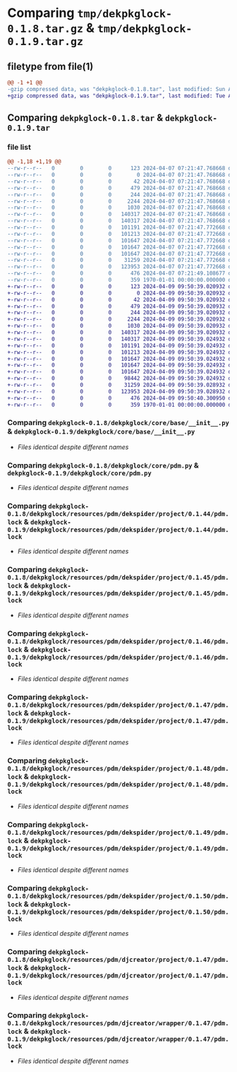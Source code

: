 # Comparing `tmp/dekpkglock-0.1.8.tar.gz` & `tmp/dekpkglock-0.1.9.tar.gz`

## filetype from file(1)

```diff
@@ -1 +1 @@
-gzip compressed data, was "dekpkglock-0.1.8.tar", last modified: Sun Apr  7 07:21:49 2024, max compression
+gzip compressed data, was "dekpkglock-0.1.9.tar", last modified: Tue Apr  9 09:50:40 2024, max compression
```

## Comparing `dekpkglock-0.1.8.tar` & `dekpkglock-0.1.9.tar`

### file list

```diff
@@ -1,18 +1,19 @@
--rw-r--r--   0        0        0      123 2024-04-07 07:21:47.768668 dekpkglock-0.1.8/README.md
--rw-r--r--   0        0        0        0 2024-04-07 07:21:47.768668 dekpkglock-0.1.8/dekpkglock/__init__.py
--rw-r--r--   0        0        0       42 2024-04-07 07:21:47.768668 dekpkglock-0.1.8/dekpkglock/click/__entry__.py
--rw-r--r--   0        0        0      479 2024-04-07 07:21:47.768668 dekpkglock-0.1.8/dekpkglock/click/__init__.py
--rw-r--r--   0        0        0      244 2024-04-07 07:21:47.768668 dekpkglock-0.1.8/dekpkglock/core/__init__.py
--rw-r--r--   0        0        0     2244 2024-04-07 07:21:47.768668 dekpkglock-0.1.8/dekpkglock/core/base/__init__.py
--rw-r--r--   0        0        0     1030 2024-04-07 07:21:47.768668 dekpkglock-0.1.8/dekpkglock/core/pdm.py
--rw-r--r--   0        0        0   140317 2024-04-07 07:21:47.768668 dekpkglock-0.1.8/dekpkglock/resources/pdm/dekspider/project/0.1.44/pdm.lock
--rw-r--r--   0        0        0   140317 2024-04-07 07:21:47.768668 dekpkglock-0.1.8/dekpkglock/resources/pdm/dekspider/project/0.1.45/pdm.lock
--rw-r--r--   0        0        0   101191 2024-04-07 07:21:47.772668 dekpkglock-0.1.8/dekpkglock/resources/pdm/dekspider/project/0.1.46/pdm.lock
--rw-r--r--   0        0        0   101213 2024-04-07 07:21:47.772668 dekpkglock-0.1.8/dekpkglock/resources/pdm/dekspider/project/0.1.47/pdm.lock
--rw-r--r--   0        0        0   101647 2024-04-07 07:21:47.772668 dekpkglock-0.1.8/dekpkglock/resources/pdm/dekspider/project/0.1.48/pdm.lock
--rw-r--r--   0        0        0   101647 2024-04-07 07:21:47.772668 dekpkglock-0.1.8/dekpkglock/resources/pdm/dekspider/project/0.1.49/pdm.lock
--rw-r--r--   0        0        0   101647 2024-04-07 07:21:47.772668 dekpkglock-0.1.8/dekpkglock/resources/pdm/dekspider/project/0.1.50/pdm.lock
--rw-r--r--   0        0        0    31259 2024-04-07 07:21:47.772668 dekpkglock-0.1.8/dekpkglock/resources/pdm/djcreator/project/0.1.47/pdm.lock
--rw-r--r--   0        0        0   123953 2024-04-07 07:21:47.772668 dekpkglock-0.1.8/dekpkglock/resources/pdm/djcreator/wrapper/0.1.47/pdm.lock
--rw-r--r--   0        0        0      476 2024-04-07 07:21:49.108677 dekpkglock-0.1.8/pyproject.toml
--rw-r--r--   0        0        0      359 1970-01-01 00:00:00.000000 dekpkglock-0.1.8/PKG-INFO
+-rw-r--r--   0        0        0      123 2024-04-09 09:50:39.020932 dekpkglock-0.1.9/README.md
+-rw-r--r--   0        0        0        0 2024-04-09 09:50:39.020932 dekpkglock-0.1.9/dekpkglock/__init__.py
+-rw-r--r--   0        0        0       42 2024-04-09 09:50:39.020932 dekpkglock-0.1.9/dekpkglock/click/__entry__.py
+-rw-r--r--   0        0        0      479 2024-04-09 09:50:39.020932 dekpkglock-0.1.9/dekpkglock/click/__init__.py
+-rw-r--r--   0        0        0      244 2024-04-09 09:50:39.020932 dekpkglock-0.1.9/dekpkglock/core/__init__.py
+-rw-r--r--   0        0        0     2244 2024-04-09 09:50:39.020932 dekpkglock-0.1.9/dekpkglock/core/base/__init__.py
+-rw-r--r--   0        0        0     1030 2024-04-09 09:50:39.020932 dekpkglock-0.1.9/dekpkglock/core/pdm.py
+-rw-r--r--   0        0        0   140317 2024-04-09 09:50:39.020932 dekpkglock-0.1.9/dekpkglock/resources/pdm/dekspider/project/0.1.44/pdm.lock
+-rw-r--r--   0        0        0   140317 2024-04-09 09:50:39.024932 dekpkglock-0.1.9/dekpkglock/resources/pdm/dekspider/project/0.1.45/pdm.lock
+-rw-r--r--   0        0        0   101191 2024-04-09 09:50:39.024932 dekpkglock-0.1.9/dekpkglock/resources/pdm/dekspider/project/0.1.46/pdm.lock
+-rw-r--r--   0        0        0   101213 2024-04-09 09:50:39.024932 dekpkglock-0.1.9/dekpkglock/resources/pdm/dekspider/project/0.1.47/pdm.lock
+-rw-r--r--   0        0        0   101647 2024-04-09 09:50:39.024932 dekpkglock-0.1.9/dekpkglock/resources/pdm/dekspider/project/0.1.48/pdm.lock
+-rw-r--r--   0        0        0   101647 2024-04-09 09:50:39.024932 dekpkglock-0.1.9/dekpkglock/resources/pdm/dekspider/project/0.1.49/pdm.lock
+-rw-r--r--   0        0        0   101647 2024-04-09 09:50:39.024932 dekpkglock-0.1.9/dekpkglock/resources/pdm/dekspider/project/0.1.50/pdm.lock
+-rw-r--r--   0        0        0    98442 2024-04-09 09:50:39.024932 dekpkglock-0.1.9/dekpkglock/resources/pdm/dekspider/project/0.1.54/pdm.lock
+-rw-r--r--   0        0        0    31259 2024-04-09 09:50:39.028932 dekpkglock-0.1.9/dekpkglock/resources/pdm/djcreator/project/0.1.47/pdm.lock
+-rw-r--r--   0        0        0   123953 2024-04-09 09:50:39.028932 dekpkglock-0.1.9/dekpkglock/resources/pdm/djcreator/wrapper/0.1.47/pdm.lock
+-rw-r--r--   0        0        0      476 2024-04-09 09:50:40.300950 dekpkglock-0.1.9/pyproject.toml
+-rw-r--r--   0        0        0      359 1970-01-01 00:00:00.000000 dekpkglock-0.1.9/PKG-INFO
```

### Comparing `dekpkglock-0.1.8/dekpkglock/core/base/__init__.py` & `dekpkglock-0.1.9/dekpkglock/core/base/__init__.py`

 * *Files identical despite different names*

### Comparing `dekpkglock-0.1.8/dekpkglock/core/pdm.py` & `dekpkglock-0.1.9/dekpkglock/core/pdm.py`

 * *Files identical despite different names*

### Comparing `dekpkglock-0.1.8/dekpkglock/resources/pdm/dekspider/project/0.1.44/pdm.lock` & `dekpkglock-0.1.9/dekpkglock/resources/pdm/dekspider/project/0.1.44/pdm.lock`

 * *Files identical despite different names*

### Comparing `dekpkglock-0.1.8/dekpkglock/resources/pdm/dekspider/project/0.1.45/pdm.lock` & `dekpkglock-0.1.9/dekpkglock/resources/pdm/dekspider/project/0.1.45/pdm.lock`

 * *Files identical despite different names*

### Comparing `dekpkglock-0.1.8/dekpkglock/resources/pdm/dekspider/project/0.1.46/pdm.lock` & `dekpkglock-0.1.9/dekpkglock/resources/pdm/dekspider/project/0.1.46/pdm.lock`

 * *Files identical despite different names*

### Comparing `dekpkglock-0.1.8/dekpkglock/resources/pdm/dekspider/project/0.1.47/pdm.lock` & `dekpkglock-0.1.9/dekpkglock/resources/pdm/dekspider/project/0.1.47/pdm.lock`

 * *Files identical despite different names*

### Comparing `dekpkglock-0.1.8/dekpkglock/resources/pdm/dekspider/project/0.1.48/pdm.lock` & `dekpkglock-0.1.9/dekpkglock/resources/pdm/dekspider/project/0.1.48/pdm.lock`

 * *Files identical despite different names*

### Comparing `dekpkglock-0.1.8/dekpkglock/resources/pdm/dekspider/project/0.1.49/pdm.lock` & `dekpkglock-0.1.9/dekpkglock/resources/pdm/dekspider/project/0.1.49/pdm.lock`

 * *Files identical despite different names*

### Comparing `dekpkglock-0.1.8/dekpkglock/resources/pdm/dekspider/project/0.1.50/pdm.lock` & `dekpkglock-0.1.9/dekpkglock/resources/pdm/dekspider/project/0.1.50/pdm.lock`

 * *Files identical despite different names*

### Comparing `dekpkglock-0.1.8/dekpkglock/resources/pdm/djcreator/project/0.1.47/pdm.lock` & `dekpkglock-0.1.9/dekpkglock/resources/pdm/djcreator/project/0.1.47/pdm.lock`

 * *Files identical despite different names*

### Comparing `dekpkglock-0.1.8/dekpkglock/resources/pdm/djcreator/wrapper/0.1.47/pdm.lock` & `dekpkglock-0.1.9/dekpkglock/resources/pdm/djcreator/wrapper/0.1.47/pdm.lock`

 * *Files identical despite different names*

